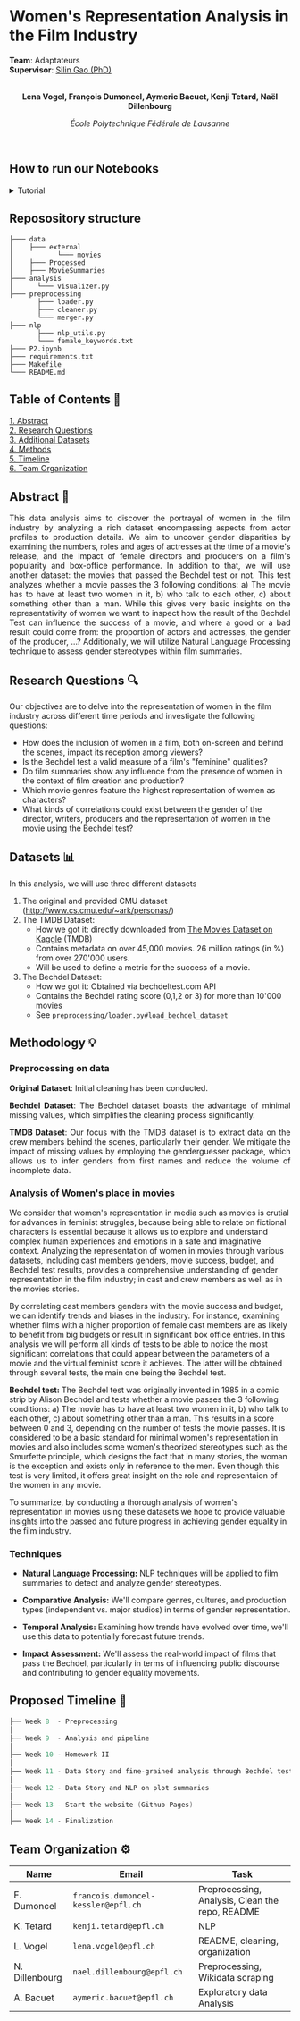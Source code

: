 # Women's Representation Analysis in the Film Industry

<div>
  <div><b>Team</b>: Adaptateurs</div>
  <div><b>Supervisor</b>: <a href="https://people.epfl.ch/silin.gao?lang=en"> Silin Gao (PhD) </a> </div>
</div>

<span align="center">

<br>

**Lena Vogel,  François Dumoncel,  Aymeric Bacuet,  Kenji Tetard,  Naël Dillenbourg**

*École Polytechnique Fédérale de Lausanne*

<br> 

</span>


## How to run our Notebooks  
<details>
<summary> Tutorial </summary> 

Install necessary package using 

```console
$ pip install -r requirements.txt
```

Decompress data just after cloning this repo
1. CMU original dataset 
```console
$ cd data/ && tar -xvzf *.tar.gz
```

1. TMDB 
```console
$ cd external && unzip movies.zip && mv "Movies Dataset" Movies
```

Or simply decompress archive from file system. You can also directly use the pre-processed pickle file in `data/Processed`
</details>



## Reposository structure

```
├─── data
│    ├─── external
│           └─── movies 
│    ├─── Processed
│    ├─── MovieSummaries
├─── analysis 
│      └─── visualizer.py
├─── preprocessing
       ├─── loader.py
       ├─── cleaner.py
       └─── merger.py
├─── nlp  
       ├─── nlp_utils.py
       └─── female_keywords.txt
├─── P2.ipynb
├─── requirements.txt
├─── Makefile
└─── README.md
```


## Table of Contents 📕

<p>
  <a href="#abstract-"> 1. Abstract</a> 
  <br>
  <a href="#research-questions-">2. Research Questions</a> 
  <br>
  <a href="#datasets-">3. Additional Datasets</a> 
  <br>
  <a href="#methods-">4. Methods</a> 
  <br>
  <a href="#proposed-timeline-">5. Timeline</a> 
  <br>
  <a href="#team-organization-">6. Team Organization</a>
</p>





## Abstract 📌

<span align="justify">

This data analysis aims to discover the portrayal of women in the film industry by analyzing a rich dataset encompassing aspects from actor profiles to production details. We aim to uncover gender disparities by examining the numbers, roles and ages of actresses at the time of a movie's release, and the impact of female directors and producers on a film's popularity and box-office performance. In addition to that, we will use another dataset: the movies that passed the Bechdel test or not. This test analyzes whether a movie passes the 3 following conditions: 
a) The movie has to have at least two women in it, b) who talk to each other, c) about something other than a man.
While this gives very basic insights on the representativity of women we want to inspect how the result of the Bechdel Test can influence the success of a movie, and where a good or a bad result could come from: the proportion of actors and actresses, the gender of the producer, ...? 
Additionally, we will utilize Natural Language Processing technique to assess gender stereotypes within film summaries.

</span>

## Research Questions 🔍

Our objectives are to delve into the representation of women in the film industry across different time periods and investigate the following questions:

- How does the inclusion of women in a film, both on-screen and behind the scenes, impact its reception among viewers?
- Is the Bechdel test a valid measure of a film's "feminine" qualities?
- Do film summaries show any influence from the presence of women in the context of film creation and production?
- Which movie genres feature the highest representation of women as characters?
- What kinds of correlations could exist between the gender of the director, writers, producers and the representation of women in the movie using the Bechdel test?

## Datasets 📊

In this analysis, we will use three different datasets

1. The original and provided CMU dataset (http://www.cs.cmu.edu/~ark/personas/)
2. The TMDB Dataset:
    - How we got it: directly downloaded from [The Movies Dataset on Kaggle](https://www.kaggle.com/datasets/rounakbanik/the-movies-dataset) (TMDB)
    - Contains metadata on over 45,000 movies. 26 million ratings (in %) from over 270'000 users.
    - Will be used to define a metric for the success of a movie.
3. The Bechdel Dataset:
    - How we got it: Obtained via bechdeltest.com API
    - Contains the Bechdel rating score (0,1,2 or 3) for more than 10'000 movies
    - See `preprocessing/loader.py#load_bechdel_dataset`

## Methodology 💡

### Preprocessing on data 

<span align="justify"> 

**Original Dataset**: Initial cleaning has been conducted.

**Bechdel Dataset**: The Bechdel dataset boasts the advantage of minimal missing values, which simplifies the cleaning process significantly.

**TMDB Dataset**: Our focus with the TMDB dataset is to extract data on the crew members behind the scenes, particularly their gender. We mitigate the impact of missing values by employing the genderguesser package, which allows us to infer genders from first names and reduce the volume of incomplete data.

</span>

### Analysis of Women's place in movies
We consider that women's representation in media such as movies is crutial for advances in feminist struggles, because being able to relate on fictional characters is essential because it allows us to explore and understand complex human experiences and emotions in a safe and imaginative context. 
Analyzing the representation of women in movies through various datasets, including cast members genders, movie success, budget, and Bechdel test results, provides a comprehensive understanding of gender representation in the film industry; in cast and crew members as well as in the movies stories.

By correlating cast members genders with the movie success and budget, we can identify trends and biases in the industry. For instance, examining whether films with a higher proportion of female cast members are as likely to benefit from big budgets or result in significant box office entries.
In this analysis we will perform all kinds of tests to be able to notice the most significant correlations that could appear between the parameters of a movie and the virtual feminist score it achieves. The latter will be obtained through several tests, the main one being the Bechdel test. 

**Bechdel test:** The Bechdel test was originally invented in 1985 in a comic strip by Alison Bechdel and tests whether a movie passes the 3 following conditions: 
a) The movie has to have at least two women in it, b) who talk to each other, c) about something other than a man. This results in a score between 0 and 3, depending on the number of tests the movie passes.
It is considered to be a basic standard for minimal women's representation in movies and also includes some women's theorized stereotypes such as the Smurfette principle, which designs the fact that in many stories, the woman is the exception and exists only in reference to the men. Even though this test is very limited, it offers great insight on the role and representaion of the women in any movie.

To summarize, by conducting a thorough analysis of women's representation in movies using these datasets we hope to provide valuable insights into the passed and future progress in achieving gender equality in the film industry.

### Techniques
- **Natural Language Processing:** NLP techniques will be applied to film summaries to detect and analyze gender stereotypes.

- **Comparative Analysis:** We'll compare genres, cultures, and production types (independent vs. major studios) in terms of gender representation.

- **Temporal Analysis:** Examining how trends have evolved over time, we'll use this data to potentially forecast future trends.

- **Impact Assessment:** We'll assess the real-world impact of films that pass the Bechdel, particularly in terms of influencing public discourse and contributing to gender equality movements.

## Proposed Timeline 📆

```C
├── Week 8  - Preprocessing
│  
├── Week 9  - Analysis and pipeline
│  
├── Week 10 - Homework II
│  
├── Week 11 - Data Story and fine-grained analysis through Bechdel test and cie
│  
├── Week 12 - Data Story and NLP on plot summaries 
│    
├── Week 13 - Start the website (Github Pages)
│  
├── Week 14 - Finalization
```

## Team Organization ⚙️


| Name            | Email                                | Task                     |
|-----------------|--------------------------------------|--------------------------|
| F. Dumoncel     | `francois.dumoncel-kessler@epfl.ch`  | Preprocessing, Analysis, Clean the repo, README |
| K. Tetard       | `kenji.tetard@epfl.ch`               |  NLP |
| L. Vogel        | `lena.vogel@epfl.ch`                 | README, cleaning, organization |
| N. Dillenbourg  | `nael.dillenbourg@epfl.ch`           | Preprocessing, Wikidata scraping   |
| A. Bacuet       | `aymeric.bacuet@epfl.ch`             | Exploratory data Analysis   |
